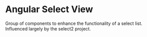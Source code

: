 # Angular Select View

Group of components to enhance the functionality of a select list. Influenced largely 
by the select2 project.



